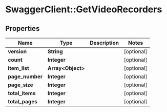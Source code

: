 # SwaggerClient::GetVideoRecorders

## Properties
Name | Type | Description | Notes
------------ | ------------- | ------------- | -------------
**version** | **String** |  | [optional] 
**count** | **Integer** |  | [optional] 
**item_list** | **Array&lt;Object&gt;** |  | [optional] 
**page_number** | **Integer** |  | [optional] 
**page_size** | **Integer** |  | [optional] 
**total_items** | **Integer** |  | [optional] 
**total_pages** | **Integer** |  | [optional] 


